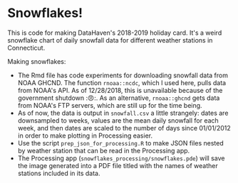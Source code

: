 # Snowflakes!

This is code for making DataHaven's 2018-2019 holiday card. It's a weird snowflake chart of daily snowfall data for different weather stations in Connecticut.

Making snowflakes:

* The Rmd file has code experiments for downloading snowfall data from NOAA GHCND. The function `rnoaa::ncdc`, which I used here, pulls data from NOAA's API. As of 12/28/2018, this is unavailable because of the government shutdown ::angry::. As an alternative, `rnoaa::ghcnd` gets data from NOAA's FTP servers, which are still up for the time being.
* As of now, the data is output in `snowfall.csv` a little strangely: dates are downsampled to weeks, values are the mean daily snowfall for each week, and then dates are scaled to the number of days since 01/01/2012 in order to make plotting in Processing easier.
* Use the script `prep_json_for_processing.R` to make JSON files nested by weather station that can be read in the Processing app.
* The Processing app (`snowflakes_processing/snowflakes.pde`) will save the image generated into a PDF file titled with the names of weather stations included in its data.